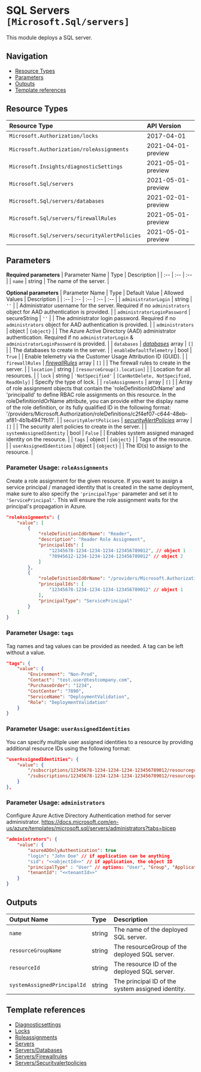 # SQL Servers `[Microsoft.Sql/servers]`

This module deploys a SQL server.

## Navigation

- [Resource Types](#Resource-Types)
- [Parameters](#Parameters)
- [Outputs](#Outputs)
- [Template references](#Template-references)

## Resource Types

| Resource Type | API Version |
| :-- | :-- |
| `Microsoft.Authorization/locks` | 2017-04-01 |
| `Microsoft.Authorization/roleAssignments` | 2021-04-01-preview |
| `Microsoft.Insights/diagnosticSettings` | 2021-05-01-preview |
| `Microsoft.Sql/servers` | 2021-05-01-preview |
| `Microsoft.Sql/servers/databases` | 2021-02-01-preview |
| `Microsoft.Sql/servers/firewallRules` | 2021-05-01-preview |
| `Microsoft.Sql/servers/securityAlertPolicies` | 2021-05-01-preview |

## Parameters

**Required parameters**
| Parameter Name | Type | Description |
| :-- | :-- | :-- |
| `name` | string | The name of the server. |

**Optional parameters**
| Parameter Name | Type | Default Value | Allowed Values | Description |
| :-- | :-- | :-- | :-- | :-- |
| `administratorLogin` | string | `''` |  | Administrator username for the server. Required if no `administrators` object for AAD authentication is provided. |
| `administratorLoginPassword` | secureString | `''` |  | The administrator login password. Required if no `administrators` object for AAD authentication is provided. |
| `administrators` | object | `{object}` |  | The Azure Active Directory (AAD) administrator authentication. Required if no `administratorLogin` & `administratorLoginPassword` is provided. |
| `databases` | _[databases](databases/readme.md)_ array | `[]` |  | The databases to create in the server. |
| `enableDefaultTelemetry` | bool | `True` |  | Enable telemetry via the Customer Usage Attribution ID (GUID). |
| `firewallRules` | _[firewallRules](firewallRules/readme.md)_ array | `[]` |  | The firewall rules to create in the server. |
| `location` | string | `[resourceGroup().location]` |  | Location for all resources. |
| `lock` | string | `'NotSpecified'` | `[CanNotDelete, NotSpecified, ReadOnly]` | Specify the type of lock. |
| `roleAssignments` | array | `[]` |  | Array of role assignment objects that contain the 'roleDefinitionIdOrName' and 'principalId' to define RBAC role assignments on this resource. In the roleDefinitionIdOrName attribute, you can provide either the display name of the role definition, or its fully qualified ID in the following format: '/providers/Microsoft.Authorization/roleDefinitions/c2f4ef07-c644-48eb-af81-4b1b4947fb11'. |
| `securityAlertPolicies` | _[securityAlertPolicies](securityAlertPolicies/readme.md)_ array | `[]` |  | The security alert policies to create in the server. |
| `systemAssignedIdentity` | bool | `False` |  | Enables system assigned managed identity on the resource. |
| `tags` | object | `{object}` |  | Tags of the resource. |
| `userAssignedIdentities` | object | `{object}` |  | The ID(s) to assign to the resource. |


### Parameter Usage: `roleAssignments`

Create a role assignment for the given resource. If you want to assign a service principal / managed identity that is created in the same deployment, make sure to also specify the `'principalType'` parameter and set it to `'ServicePrincipal'`. This will ensure the role assignment waits for the principal's propagation in Azure.

```json
"roleAssignments": {
    "value": [
        {
            "roleDefinitionIdOrName": "Reader",
            "description": "Reader Role Assignment",
            "principalIds": [
                "12345678-1234-1234-1234-123456789012", // object 1
                "78945612-1234-1234-1234-123456789012" // object 2
            ]
        },
        {
            "roleDefinitionIdOrName": "/providers/Microsoft.Authorization/roleDefinitions/c2f4ef07-c644-48eb-af81-4b1b4947fb11",
            "principalIds": [
                "12345678-1234-1234-1234-123456789012" // object 1
            ],
            "principalType": "ServicePrincipal"
        }
    ]
}
```

### Parameter Usage: `tags`

Tag names and tag values can be provided as needed. A tag can be left without a value.

```json
"tags": {
    "value": {
        "Environment": "Non-Prod",
        "Contact": "test.user@testcompany.com",
        "PurchaseOrder": "1234",
        "CostCenter": "7890",
        "ServiceName": "DeploymentValidation",
        "Role": "DeploymentValidation"
    }
}
```

### Parameter Usage: `userAssignedIdentities`

You can specify multiple user assigned identities to a resource by providing additional resource IDs using the following format:

```json
"userAssignedIdentities": {
    "value": {
        "/subscriptions/12345678-1234-1234-1234-123456789012/resourcegroups/validation-rg/providers/Microsoft.ManagedIdentity/userAssignedIdentities/adp-sxx-az-msi-x-001": {},
        "/subscriptions/12345678-1234-1234-1234-123456789012/resourcegroups/validation-rg/providers/Microsoft.ManagedIdentity/userAssignedIdentities/adp-sxx-az-msi-x-002": {}
    }
},
```

### Parameter Usage: `administrators`

Configure Azure Active Directory Authentication method for server administrator.
https://docs.microsoft.com/en-us/azure/templates/microsoft.sql/servers/administrators?tabs=bicep

```json
"administrators": {
    "value": {
        "azureADOnlyAuthentication": true
        "login": "John Doe" // if application can be anything
        "sid": "<<objectId>>" // if application, the object ID
        "principalType" : "User" // options: "User", "Group", "Application"
        "tenantId": "<<tenantId>>"
    }
}
```

## Outputs

| Output Name | Type | Description |
| :-- | :-- | :-- |
| `name` | string | The name of the deployed SQL server. |
| `resourceGroupName` | string | The resourceGroup of the deployed SQL server. |
| `resourceId` | string | The resource ID of the deployed SQL server. |
| `systemAssignedPrincipalId` | string | The principal ID of the system assigned identity. |

## Template references

- [Diagnosticsettings](https://docs.microsoft.com/en-us/azure/templates/Microsoft.Insights/2021-05-01-preview/diagnosticSettings)
- [Locks](https://docs.microsoft.com/en-us/azure/templates/Microsoft.Authorization/2017-04-01/locks)
- [Roleassignments](https://docs.microsoft.com/en-us/azure/templates/Microsoft.Authorization/roleAssignments)
- [Servers](https://docs.microsoft.com/en-us/azure/templates/Microsoft.Sql/2021-05-01-preview/servers)
- [Servers/Databases](https://docs.microsoft.com/en-us/azure/templates/Microsoft.Sql/2021-02-01-preview/servers/databases)
- [Servers/Firewallrules](https://docs.microsoft.com/en-us/azure/templates/Microsoft.Sql/2021-05-01-preview/servers/firewallRules)
- [Servers/Securityalertpolicies](https://docs.microsoft.com/en-us/azure/templates/Microsoft.Sql/2021-05-01-preview/servers/securityAlertPolicies)
